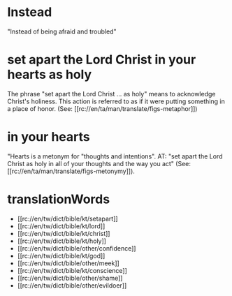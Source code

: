 # Instead

"Instead of being afraid and troubled"

# set apart the Lord Christ in your hearts as holy

The phrase "set apart the Lord Christ ... as holy" means to acknowledge Christ's holiness. This action is referred to as if it were putting something in a place of honor. (See: [[rc://en/ta/man/translate/figs-metaphor]])

# in your hearts

"Hearts is a metonym for "thoughts and intentions". AT: "set apart the Lord Christ as holy in all of your thoughts and the way you act" (See: [[rc://en/ta/man/translate/figs-metonymy]]).

# translationWords

* [[rc://en/tw/dict/bible/kt/setapart]]
* [[rc://en/tw/dict/bible/kt/lord]]
* [[rc://en/tw/dict/bible/kt/christ]]
* [[rc://en/tw/dict/bible/kt/holy]]
* [[rc://en/tw/dict/bible/other/confidence]]
* [[rc://en/tw/dict/bible/kt/god]]
* [[rc://en/tw/dict/bible/other/meek]]
* [[rc://en/tw/dict/bible/kt/conscience]]
* [[rc://en/tw/dict/bible/other/shame]]
* [[rc://en/tw/dict/bible/other/evildoer]]
